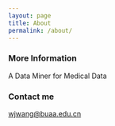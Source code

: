 ```yaml
---
layout: page
title: About
permalink: /about/
---
```


### More Information

A Data Miner for Medical Data 

### Contact me

[wjwang@buaa.edu.cn](mailto:wjwang@buaa.edu.cn)